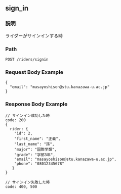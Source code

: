 ## sign_in

### 説明
ライダーがサインインする時

### Path
```
POST /riders/signin
```

### Request Body Example
```
{
  "email": "masayoshison@stu.kanazawa-u.ac.jp"
}
```

### Response Body Example
```
// サインイン成功した時
code: 200
{
  rider: {
    "id": 2,
    "first_name": "正義",
    "last_name": "孫",
    "major": "国際学類",
    "grade": "学部3年",
    "email": "masayoshison@stu.kanazawa-u.ac.jp",
    "phone": "08012345678"
   }
}

// サインイン失敗した時
code: 400, 500
```
